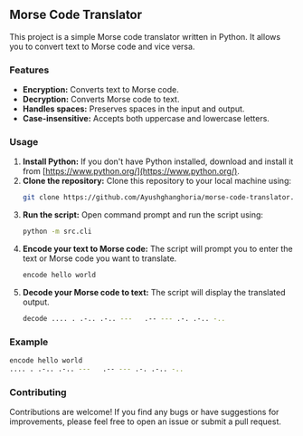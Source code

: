 ## Morse Code Translator

This project is a simple Morse code translator written in Python. It allows you to convert text to Morse code and vice versa.

### Features

- **Encryption:** Converts text to Morse code.
- **Decryption:** Converts Morse code to text.
- **Handles spaces:** Preserves spaces in the input and output.
- **Case-insensitive:** Accepts both uppercase and lowercase letters.

### Usage

1. **Install Python:** If you don't have Python installed, download and install it from [https://www.python.org/](https://www.python.org/).
2. **Clone the repository:** Clone this repository to your local machine using:
   ```bash
   git clone https://github.com/Ayushghanghoria/morse-code-translator.git
    ```
3. **Run the script:** Open command prompt and run the script using:
    ```bash
   python -m src.cli
    ```
4. **Encode your text to Morse code:** The script will prompt you to enter the text or Morse code you want to translate.
    ```bash
   encode hello world
    ```
5. **Decode your Morse code to text:** The script will display the translated output.
    ```bash
   decode .... . .-.. .-.. ---   .-- --- .-. .-.. -..
    ```
### Example

```bash
encode hello world
.... . .-.. .-.. ---   .-- --- .-. .-.. -.. 
```

### Contributing
Contributions are welcome! If you find any bugs or have suggestions for improvements, please feel free to open an issue or submit a pull request.
